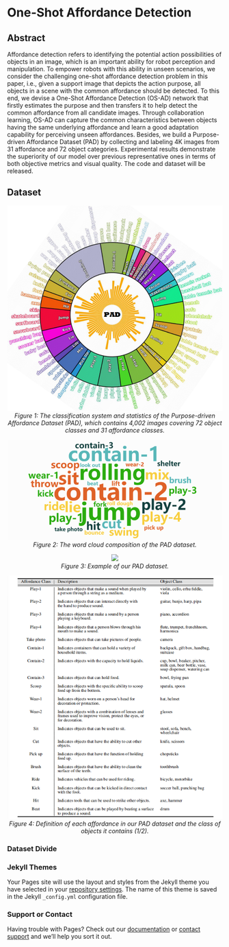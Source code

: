 # One-Shot Affordance Detection
## Abstract
Affordance detection refers to identifying the potential action possibilities of objects in an image, which is an important ability for robot perception and manipulation. To empower robots with this ability in unseen scenarios, we consider the challenging one-shot affordance detection problem in this paper, i.e., given a support image that depicts the action purpose, all objects in a scene with the common affordance should be detected. To this end, we devise a One-Shot Affordance Detection (OS-AD) network that firstly estimates the purpose and then transfers it to help detect the common affordance from all candidate images. Through collaboration learning, OS-AD can capture the common characteristics between objects having the same underlying affordance and learn a good adaptation capability for perceiving unseen affordances. Besides, we build a Purpose-driven Affordance Dataset (PAD) by collecting and labeling 4K images from 31 affordance and 72 object categories. Experimental results demonstrate the superiority of our model over previous representative ones in terms of both objective metrics and visual quality. The code and dataset will be released.

## Dataset
<p align="center">
    <img src="./img/fig_1.png" width="550"/> <br />
    <em> 
    Figure 1: The classification system and statistics of the Purpose-driven Affordance Dataset (PAD), which contains 4,002 images covering 72 object classes and 31 affordance classes.
    </em>
</p>

<p align="center">
    <img src="./img/fig_2.png" width="750"/> <br />
    <em> 
    Figure 2: The word cloud composition of the PAD dataset.
    </em>
</p>

<p align="center">
    <img src="./img/s_fig_1.png"/> <br />
    <em> 
    Figure 3: Example of our PAD dataset.
    </em>
</p>


<p align="center">
    <img src="./img/fig_3.png"/> <br />
    <em> 
    Figure 4: Definition of each affordance in our PAD dataset and the class of objects it contains (1/2).
    </em>
</p>

### Dataset Divide 

### Jekyll Themes

Your Pages site will use the layout and styles from the Jekyll theme you have selected in your [repository settings](https://github.com/lhc1224/lhc.github.io/settings/pages). The name of this theme is saved in the Jekyll `_config.yml` configuration file.

### Support or Contact

Having trouble with Pages? Check out our [documentation](https://docs.github.com/categories/github-pages-basics/) or [contact support](https://support.github.com/contact) and we’ll help you sort it out.